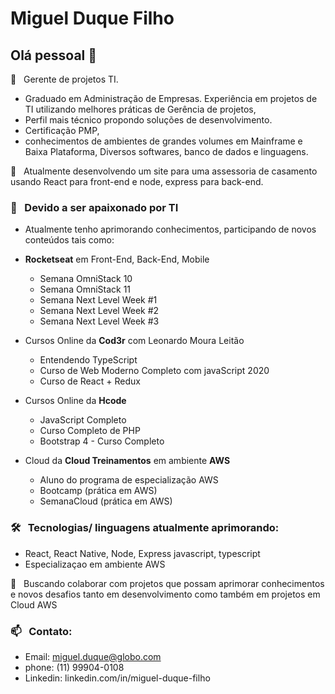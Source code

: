 
<!--
**MiguelDuqueFilho/MiguelDuqueFilho** is a ✨ _special_ ✨ repository because its `README.md` (this file) appears on your GitHub profile.

Here are some ideas to get you started:

- 🔭 I’m currently working on ...
- 🌱 Atualmente aprimorando conhecimentos em Front-End, Back-End, Mobile 
- 👯 I’m looking to collaborate on ...
- 🤔 I’m looking for help with ...
- 💬 
- 📫 How to reach me: ...
- 😄 Pronouns: ...
- ⚡ Fun fact: ...
-->
# Miguel Duque Filho

## Olá pessoal 👋

💬 &nbsp; Gerente de projetos TI. 
- Graduado em Administração de Empresas. 
Experiência em projetos de TI utilizando melhores práticas de Gerência de projetos, 
- Perfil mais técnico propondo soluções de desenvolvimento. 
- Certificação PMP, 
- conhecimentos de ambientes de grandes volumes em Mainframe e Baixa Plataforma, 
Diversos softwares, banco de dados e linguagens. 


🔭 &nbsp; Atualmente desenvolvendo um site para uma assessoria de casamento usando React para front-end e node, express para back-end.

### 🌱 &nbsp; Devido a ser apaixonado por TI 

- Atualmente tenho aprimorando conhecimentos, participando de novos conteúdos tais como: 

- **Rocketseat** em Front-End, Back-End, Mobile
  - Semana OmniStack 10  
  - Semana OmniStack 11        
  - Semana Next Level Week #1       
  - Semana Next Level Week #2    
  - Semana Next Level Week #3    

- Cursos Online da **Cod3r** com Leonardo Moura Leitão
   - Entendendo TypeScript
   - Curso de Web Moderno Completo com javaScript 2020 
   - Curso de React + Redux 
   
- Cursos Online da **Hcode** 
   - JavaScript Completo
   - Curso  Completo de PHP 
   - Bootstrap 4 - Curso Completo

- Cloud da **Cloud Treinamentos** em ambiente **AWS**
   - Aluno do programa de especialização AWS
   - Bootcamp (prática em AWS)
   - SemanaCloud (prática em AWS) 

### 🛠  &nbsp; Tecnologias/ linguagens atualmente aprimorando:
  - React, React Native, Node, Express javascript, typescript 
  - Especializaçao em ambiente AWS   

👯 &nbsp; Buscando colaborar com projetos que possam aprimorar conhecimentos 
  e novos desafios tanto em desenvolvimento como também em projetos em Cloud AWS
  
### 📫 &nbsp; Contato: 
  - Email: miguel.duque@globo.com
  - phone: (11) 99904-0108
  - Linkedin: linkedin.com/in/miguel-duque-filho
